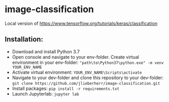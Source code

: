 # image-classification
Local version of https://www.tensorflow.org/tutorials/keras/classification


## Installation:
- Download and install Python 3.7
- Open console and navigate to your env-folder. Create virtual environment in your env-folder: `"path\to\Python37\python.exe" -m venv YOUR_ENV_NAME`
- Activate virtual environment: `YOUR_ENV_NAME\Scripts\activate`
- Navigate to your dev-folder and clone this repository to your dev-folder: `git clone https://github.com/jlieberherr/image-classification.git`
- Install packages: `pip install -r requirements.txt`
- Launch Jupyterlab: `jupyter lab`
